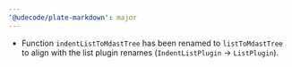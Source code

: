 ```yaml
---
'@udecode/plate-markdown': major
---
```


- Function `indentListToMdastTree` has been renamed to `listToMdastTree` to align with the list plugin renames (`IndentListPlugin` -> `ListPlugin`).
